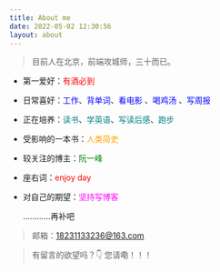 ```yaml
---
title: About me
date: 2022-05-02 12:30:56
layout: about
---
```

> 目前人在北京，前端攻城师，三十而已。  

- 第一爱好：<font color=red>有酒必到</font>

- 日常喜好：<font color=Blue>工作</font>、<font color=Blue>背单词</font>、<font color=Blue>看电影</font> 、<font color=Blue>喝鸡汤</font> 、<font color=Blue>写周报</font> 

- 正在培养：<font color=Teal>读书</font>、<font color=Teal>学英语</font>、<font color=	Teal>写读后感</font>、<font color=Teal>跑步</font>

- 受影响的一本书：<font color=Orange>人类简史</font>

- 较关注的博主：<font color=green>阮一峰</font> 

- 座右词：<font color=red>enjoy day</font>

- 对自己的期望：<font color=Magenta>坚持写博客</font>

  …………再补吧

> 邮箱：18231133236@163.com 

> 有留言的欲望吗？👇 您请嘞！！！